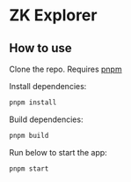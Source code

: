 # ZK Explorer

## How to use

Clone the repo. Requires [pnpm](https://pnpm.io/installation)

Install dependencies:

```sh
pnpm install
```

Build dependencies:

```sh
pnpm build
```

Run below to start the app:

```sh
pnpm start
```
